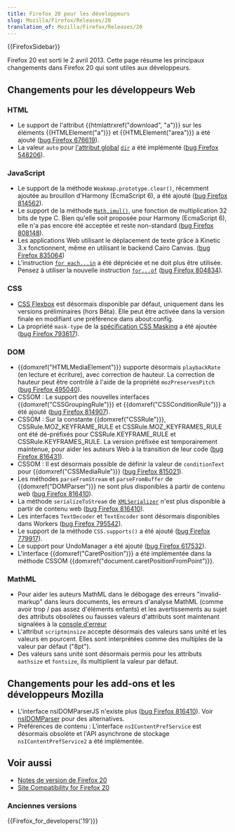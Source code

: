 ```yaml
---
title: Firefox 20 pour les développeurs
slug: Mozilla/Firefox/Releases/20
translation_of: Mozilla/Firefox/Releases/20
---
```


{{FirefoxSidebar}}

Firefox 20 est sorti le 2 avril 2013. Cette page résume les principaux changements dans Firefox 20 qui sont utiles aux développeurs.

## Changements pour les développeurs Web

### HTML

- Le support de l'attribut {{htmlattrxref("download", "a")}} sur les éléments {{HTMLElement("a")}} et {{HTMLElement("area")}} a été ajouté ([bug Firefox 676619](https://bugzil.la/676619)).
- La valeur `auto` pour [l'attribut global](/fr/docs/HTML/Global_attributes) [`dir`](/fr/docs/HTML/Global_attributes#attr-dir) a été implémenté ([bug Firefox 548206](https://bugzil.la/548206)).

### JavaScript

- Le support de la méthode `Weakmap.prototype.clear()`, récemment ajoutée au brouillon d'Harmony (EcmaScript 6), a été ajouté ([bug Firefox 814562](https://bugzil.la/814562)).
- Le support de la méthode [`Math.imul()`](/fr/docs/JavaScript/Reference/Global_Objects/Math/imul), une fonction de multiplication 32 bits de type C. Bien qu'elle soit proposée pour Harmony (EcmaScript 6), elle n'a pas encore été acceptée et reste non-standard ([bug Firefox 808148](https://bugzil.la/808148)).
- Les applications Web utilisant le déplacement de texte grâce à Kinetic 3.x fonctionnent, même en utilisant le backend Cairo Canvas. ([bug Firefox 835064](https://bugzil.la/835064))
- L'instruction [`for each...in`](/fr/docs/JavaScript/Reference/Statements/for_each...in) a été dépréciée et ne doit plus être utilisée. Pensez à utiliser la nouvelle instruction [`for...of`](/fr/docs/JavaScript/Reference/Statements/for...of) ([bug Firefox 804834](https://bugzil.la/804834)).

### CSS

- [CSS Flexbox](/fr/docs/CSS/Tutorials/Using_CSS_flexible_boxes) est désormais disponible par défaut, uniquement dans les versions préliminaires (hors Bêta). Elle peut être activée dans la version finale en modifiant une préférence dans about:config.
- La propriété `mask-type` de la [spécification CSS Masking](https://dvcs.w3.org/hg/FXTF/raw-file/tip/masking/index.html) a été ajoutée ([bug Firefox 793617](https://bugzil.la/793617)).

### DOM

- {{domxref("HTMLMediaElement")}} supporte désormais `playbackRate` (en lecture et écriture), avec correction de hauteur. La correction de hauteur peut être contrôlé à l'aide de la propriété `mozPreservesPitch` ([bug Firefox 495040](https://bugzil.la/495040)).
- CSSOM : Le support des nouvelles interfaces {{domxref("CSSGroupingRule")}} et {{domxref("CSSConditionRule")}} a été ajouté ([bug Firefox 814907](https://bugzil.la/814907)).
- CSSOM : Sur la constante {{domxref("CSSRule")}}, CSSRule.MOZ_KEYFRAME_RULE et CSSRule.MOZ_KEYFRAMES_RULE ont été dé-préfixés pour CSSRule.KEYFRAME_RULE et CSSRule.KEYFRAMES_RULE. La version préfixée est temporairement maintenue, pour aider les auteurs Web à la transition de leur code ([bug Firefox 816431](https://bugzil.la/816431)).
- CSSOM : Il est désormais possible de définir la valeur de `conditionText` pour {{domxref("CSSMediaRule")}} ([bug Firefox 815021](https://bugzil.la/815021)).
- Les méthodes `parseFromStream` et `parseFromBuffer` de {{domxref("DOMParser")}} ne sont plus disponibles à partir de contenu web ([bug Firefox 816410](https://bugzil.la/816410)).
- La méthode `serializeToStream` de [`XMLSerializer`](/fr/docs/XMLSerializer) n'est plus disponible à partir de contenu web ([bug Firefox 816410](https://bugzil.la/816410)).
- Les interfaces `TextDecoder` et `TextEncoder` sont désormais disponibles dans Workers ([bug Firefox 795542](https://bugzil.la/795542)).
- Le support de la méthode `CSS.supports()` a été ajouté ([bug Firefox 779917](https://bugzil.la/779917)).
- Le support pour UndoManager a été ajouté ([bug Firefox 617532](https://bugzil.la/617532)).
- L'interface {{domxref("CaretPosition")}} a été implémentée dans la méthode CSSOM {{domxref("document.caretPositionFromPoint")}}.

### MathML

- Pour aider les auteurs MathML dans le débogage des erreurs "invalid-markup" dans leurs documents, les erreurs d'analyse MathML (comme avoir trop / pas assez d'éléments enfants) et les avertissements au sujet des attributs obsolètes ou fausses valeurs d'attributs sont maintenant signalées à la [console d'erreur](/fr/docs/Error_Console)
- L'attribut `scriptminsize` accepte désormais des valeurs sans unité et les valeurs en pourcent. Elles sont interprétées comme des multiples de la valeur par défaut ("8pt").
- Des valeurs sans unité sont désormais permis pour les attributs `mathsize` et `fontsize`, ils multiplient la valeur par défaut.

## Changements pour les add-ons et les développeurs Mozilla

- L'interface nsIDOMParserJS n'existe plus ([bug Firefox 816410](https://bugzil.la/816410)). Voir [nsIDOMParser](/fr/docs/nsIDOMParser) pour des alternatives.
- Préférences de contenu : L'interface `nsIContentPrefService` est désormais obsolète et l'API asynchrone de stockage `nsIContentPrefService2` a été implémentée.

## Voir aussi

- [Notes de version de Firefox 20](http://www.mozilla.org/en-US/firefox/20.0/releasenotes/)
- [Site Compatibility for Firefox 20](/fr/docs/Site_Compatibility_for_Firefox_20)

### Anciennes versions

{{Firefox_for_developers('19')}}
